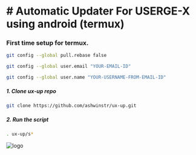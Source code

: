 # # Automatic Updater For USERGE-X using android (termux)


### First time setup for termux.

```bash
git config --global pull.rebase false
```
```bash
git config --global user.email "YOUR-EMAIL-ID"
```
```bash
git config --global user.name "YOUR-USERNAME-FROM-EMAIL-ID"
```

##### 1. Clone ux-up repo
```bash
git clone https://github.com/ashwinstr/ux-up.git
```

##### 2. Run the script
```bash
. ux-up/s*
```

![logo](https://telegra.ph/file/5d7ae2ff8065f57ee5e4b.jpg)
